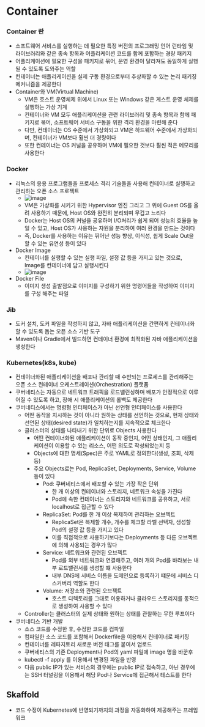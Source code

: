 # Container

### Container 란
- 소프트웨어 서비스를 실행하는 데 필요한 특정 버전의 프로그래밍 언어 런타임 및 라이브러리와 같은 종속 항목과 어플리케이션 코드를 함께 포함하는 경량 패키지
- 어플리케이션에 필요한 구성을 패키지로 묶어, 운영 환경이 달라져도 동일하게 실행될 수 있도록 도와주는 역할
- 컨테이너는 애플리케이션을 실제 구동 환경으로부터 추상화할 수 있는 논리 패키징 메커니즘을 제공한다
- Container와 VM(Virtual Machine)
  - VM은 호스트 운영체제 위에서 Linux 또는 Windows 같은 게스트 운영 체제를 실행하는 가상 기계
  - 컨테이너와 VM 모두 애플리케이션을 관련 라이브러리 및 종속 항목과 함께 패키지로 묶어, 소프트웨어 서비스 구동을 위한 격리 환경을 마련해 준다
  - 다만, 컨테이너는 OS 수준에서 가상화되고 VM은 하드웨어 수준에서 가상화되며, 컨테이너가 VM보다 훨씬 더 경량이다
  - 또한 컨테이너는 OS 커널을 공유하며 VM에 필요한 것보다 훨씬 적은 메모리를 사용한다


### Docker
- 리눅스의 응용 프로그램들을 프로세스 격리 기술들을 사용해 컨테이너로 실행하고 관리하는 오픈 소스 프로젝트
  - ![image](https://github.com/kimho1wq/TIL/assets/15611500/b87154bc-0626-4b2a-9434-b7df89392feb)
  - VM은 가상화를 시키기 위한 Hypervisor 엔진 그리고 그 위에 Guest OS를 올려 사용하기 때문에, Host OS와 완전히 분리되며 무겁고 느리다
  - Docker는 Host OS의 커널을 공유하며 I/O처리가 쉽게 되어 성능의 효율을 높일 수 있고, Host OS가 사용하는 자원을 분리하여 여러 환경을 만드는 것이다
  - 즉, Docker를 사용하는 이유는 뛰어난 성능 향상, 이식성, 쉽게 Scale Out을 할 수 있는 유연성 등이 있다
- Docker Image
  - 컨테이너를 실행할 수 있는 실행 파일, 설정 값 등을 가지고 있는 것으로, Image를 컨테이너에 담고 실행시킨다
  - ![image](https://github.com/kimho1wq/TIL/assets/15611500/3c45e4dc-ef79-4801-9326-81acfdc7e639)
- Docker File
  - 이미지 생성 출발점으로 이미지를 구성하기 위한 명령어들을 작성하여 이미지를 구성 해주는 파일

### Jib    
- 도커 설치, 도커 파일을 작성하지 않고, 자바 애플리케이션을 간편하게 컨테이너화할 수 있도록 돕는 오픈 소스 기반 도구
- Maven이나 Gradle에서 빌드하면 컨테이너 환경에 최적화된 자바 애플리케이션을 생성한다


### Kubernetes(k8s, kube)
- 컨테이너화된 애플리케이션을 배포나 관리할 때 수반되는 프로세스를 관리해주는 오픈 소스 컨테이너 오케스트레이션(Orchestration) 플랫폼
- 쿠버네티스는 자동으로 네트워크 트래픽을 로드밸런싱하며 배포가 안정적으로 이루어질 수 있도록 하고, 장애 시 애플리케이션의 롤백도 제공한다
- 쿠버네티스에서는 명령형 인터페이스가 아닌 선언형 인터페이스를 사용한다
  - 어떤 동작을 지시하는 것이 아니라 원하는 상태를 선언하는 것으로, 현재 상태와 선언된 상태(desired state)가 일치하는지를 지속적으로 체크한다
  - 클러스터의 상태를 나타내기 위한 단위로 Objects 사용한다
    - 어떤 컨테이너화된 애플리케이션이 동작 중인지, 어떤 상태인지, 그 애플리케이션이 이용할 수 있는 리소스, 어떤 의도로 작성되었는지 등
    - Objects에 대한 명세(Spec)은 주로 YAML로 정의한다(생성, 조회, 삭제 등)
    - 주요 Objects로는 Pod, ReplicaSet, Deployments, Service, Volume 등이 있다
      - Pod: 쿠버네티스에서 배포할 수 있는 가장 작은 단위
        - 한 개 이상의 컨테이너와 스토리지, 네트워크 속성을 가진다
        - Pod에 속한 컨테이너는 스토리지와 네트워크를 공유하고, 서로 localhost로 접근할 수 있다
      - ReplicaSet: Pod를 한 개 이상 복제하여 관리하는 오브젝트
        - ReplicaSet은 복제할 개수, 개수를 체크할 라벨 선택자, 생성할 Pod의 설정 값 등을 가지고 있다
        - 이를 직접적으로 사용하기보다는 Deployments 등 다른 오브젝트에 의해 사용되는 경우가 많다
      - Service: 네트워크와 관련된 오브젝트
        - Pod를 외부 네트워크와 연결해주고, 여러 개의 Pod를 바라보는 내부 로드밸런서를 생성할 떄 사용한다
        - 내부 DNS에 서비스 이름을 도메인으로 등록하기 떄문에 서비스 디스커버리 역할도 한다
      - Volume: 저장소와 관련된 오브젝트
        - 호스트 디렉토리를 그대로 이용하거나 클라우드 스토리지를 동적으로 생성하여 사용할 수 있다
  - Controller는 클러스터의 실제 상태와 원하는 상태를 관찰하는 무한 루프이다
- 쿠버네티스 기반 개발
  - 소스 코드를 수정한 후, 수정한 코드를 컴파일
  - 컴파일한 소스 코드를 포함해서 Dockerfile을 이용해서 컨테이너로 패키징
  - 컨테이너를 레파지토리 새로운 버전 태그를 붙여서 업로드
  - 쿠버네티스의 기존 Deployment나 Pod의 yaml 파일에 image 명을 바꾼후
  - kubectl -f apply 를 이용해서 변경된 파일을 반영
  - 다음 public IP가 있는 서비스의 경우에는 public IP로 접속하고, 아닌 경우에는 SSH 터널링을 이용해서 해당 Pod나 Service에 접근해서 테스트를 한다


## Skaffold
- 코드 수정이 Kubernetes에 반영되기까지의 과정을 자동화하여 제공해주는 프레임워크
















